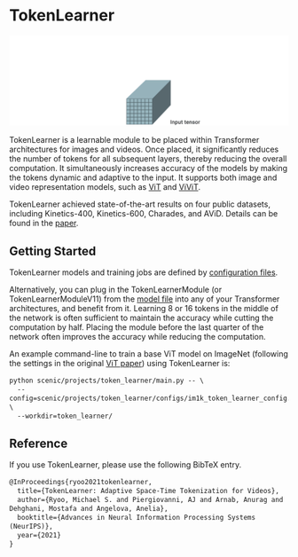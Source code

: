 TokenLearner
==
![TokenLearner](data/tokenlearner.gif)

TokenLearner is a learnable module to be placed within Transformer architectures
for images and videos. Once placed, it significantly reduces the number of
tokens for all subsequent layers, thereby reducing the overall computation.
It simultaneously increases accuracy of the models by making the tokens dynamic
and adaptive to the input. It supports both image and video representation
models, such as [ViT](https://arxiv.org/pdf/2010.11929.pdf) and
[ViViT](https://arxiv.org/pdf/2103.15691.pdf).

TokenLearner achieved state-of-the-art results on four public datasets,
including Kinetics-400, Kinetics-600, Charades, and AViD. Details can be found
in the [paper](https://arxiv.org/abs/2106.11297).

## Getting Started

TokenLearner models and training jobs are defined by [configuration files](configs).

Alternatively, you can plug in the TokenLearnerModule (or TokenLearnerModuleV11)
from the [model file](model.py) into any of your Transformer architectures, and
benefit from it. Learning 8 or 16 tokens in the middle of the network is often
sufficient to maintain the accuracy while cutting the computation by half.
Placing the module before the last quarter of the network often improves the
accuracy while reducing the computation.

An example command-line to train a base ViT model on ImageNet (following the
settings in the original [ViT paper](https://arxiv.org/pdf/2010.11929.pdf))
using TokenLearner is:
```
python scenic/projects/token_learner/main.py -- \
  --config=scenic/projects/token_learner/configs/im1k_token_learner_config.py \
  --workdir=token_learner/
```

## Reference

If you use TokenLearner, please use the following BibTeX entry.

```
@InProceedings{ryoo2021tokenlearner,
  title={TokenLearner: Adaptive Space-Time Tokenization for Videos},
  author={Ryoo, Michael S. and Piergiovanni, AJ and Arnab, Anurag and Dehghani, Mostafa and Angelova, Anelia},
  booktitle={Advances in Neural Information Processing Systems (NeurIPS)},
  year={2021}
}
```
